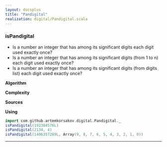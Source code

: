 ```yaml
---
layout: docsplus
title: "Pandigital"
realization: digital/Pandigital.scala
---
```


### isPandigital
- Is a number an integer that has among its significant digits each digit used exactly once?
- Is a number an integer that has among its significant digits (from 1 to n) each digit used exactly once?
- Is a number an integer that has among its significant digits (from digits list) each digit used exactly once?

**Algorithm**

**Complexity**
     
**Sources** 

**Using**
```scala mdoc
import com.github.artemkorsakov.digital.Pandigital._
isPandigital(192384576L)
isPandigital(2134, 4)
isPandigital(1406357289L, Array(9, 8, 7, 6, 5, 4, 3, 2, 1, 0))
```

---